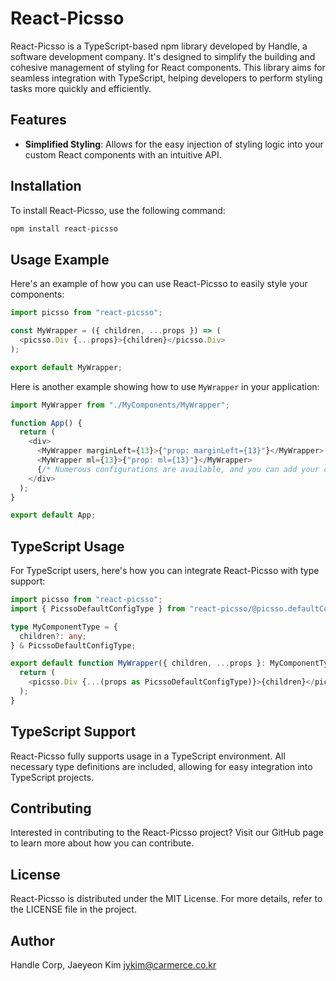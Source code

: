 # React-Picsso

React-Picsso is a TypeScript-based npm library developed by Handle, a software development company. It's designed to simplify the building and cohesive management of styling for React components. This library aims for seamless integration with TypeScript, helping developers to perform styling tasks more quickly and efficiently.

## Features

- **Simplified Styling**: Allows for the easy injection of styling logic into your custom React components with an intuitive API.

## Installation

To install React-Picsso, use the following command:

```bash
npm install react-picsso
```

## Usage Example

Here's an example of how you can use React-Picsso to easily style your components:

```javascript
import picsso from "react-picsso";

const MyWrapper = ({ children, ...props }) => (
  <picsso.Div {...props}>{children}</picsso.Div>
);

export default MyWrapper;
```

Here is another example showing how to use `MyWrapper` in your application:

```javascript
import MyWrapper from "./MyComponents/MyWrapper";

function App() {
  return (
    <div>
      <MyWrapper marginLeft={13}>{"prop: marginLeft={13}"}</MyWrapper>
      <MyWrapper ml={13}>{"prop: ml={13}"}</MyWrapper>
      {/* Numerous configurations are available, and you can add your custom configs in root/picsso.config.ts if needed */}
    </div>
  );
}

export default App;
```

## TypeScript Usage

For TypeScript users, here's how you can integrate React-Picsso with type support:

```typescript
import picsso from "react-picsso";
import { PicssoDefaultConfigType } from "react-picsso/@picsso.defaultConfig";

type MyComponentType = {
  children?: any;
} & PicssoDefaultConfigType;

export default function MyWrapper({ children, ...props }: MyComponentType) {
  return (
    <picsso.Div {...(props as PicssoDefaultConfigType)}>{children}</picsso.Div>
  );
}
```

## TypeScript Support

React-Picsso fully supports usage in a TypeScript environment. All necessary type definitions are included, allowing for easy integration into TypeScript projects.

## Contributing

Interested in contributing to the React-Picsso project? Visit our GitHub page to learn more about how you can contribute.

## License

React-Picsso is distributed under the MIT License. For more details, refer to the LICENSE file in the project.

## Author

Handle Corp, Jaeyeon Kim <jykim@carmerce.co.kr>
